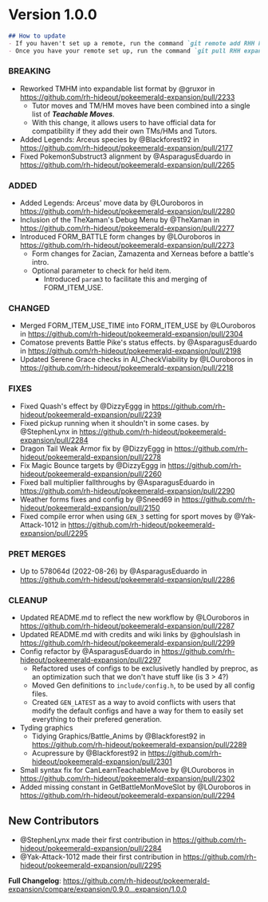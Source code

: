 # Version 1.0.0

```md
## How to update
- If you haven't set up a remote, run the command `git remote add RHH https://github.com/rh-hideout/pokeemerald-expansion`.
- Once you have your remote set up, run the command `git pull RHH expansion/1.0.0`.
```

### BREAKING
- Reworked TMHM into expandable list format by @gruxor in https://github.com/rh-hideout/pokeemerald-expansion/pull/2233
  - Tutor moves and TM/HM moves have been combined into a single list of ***Teachable Moves***.
  - With this change, it allows users to have official data for compatibility if they add their own TMs/HMs and Tutors.
- Added Legends: Arceus species by @Blackforest92 in https://github.com/rh-hideout/pokeemerald-expansion/pull/2177
- Fixed PokemonSubstruct3 alignment by @AsparagusEduardo in https://github.com/rh-hideout/pokeemerald-expansion/pull/2265

### ADDED
- Added Legends: Arceus' move data by @LOuroboros in https://github.com/rh-hideout/pokeemerald-expansion/pull/2280
- Inclusion of the TheXaman's Debug Menu by @TheXaman in https://github.com/rh-hideout/pokeemerald-expansion/pull/2277
- Introduced FORM_BATTLE form changes by @LOuroboros in https://github.com/rh-hideout/pokeemerald-expansion/pull/2273
  - Form changes for Zacian, Zamazenta and Xerneas before a battle's intro.
  - Optional parameter to check for held item.
    - Introduced `param3` to facilitate this and merging of FORM_ITEM_USE.

### CHANGED
- Merged FORM_ITEM_USE_TIME into FORM_ITEM_USE by @LOuroboros in https://github.com/rh-hideout/pokeemerald-expansion/pull/2304
- Comatose prevents Battle Pike's status effects. by @AsparagusEduardo in https://github.com/rh-hideout/pokeemerald-expansion/pull/2198
- Updated Serene Grace checks in AI_CheckViability by @LOuroboros in https://github.com/rh-hideout/pokeemerald-expansion/pull/2218

### FIXES
- Fixed Quash's effect by @DizzyEggg in https://github.com/rh-hideout/pokeemerald-expansion/pull/2239
- Fixed pickup running when it shouldn't in some cases. by @StephenLynx in https://github.com/rh-hideout/pokeemerald-expansion/pull/2284
- Dragon Tail Weak Armor fix by @DizzyEggg in https://github.com/rh-hideout/pokeemerald-expansion/pull/2278
- Fix Magic Bounce targets by @DizzyEggg in https://github.com/rh-hideout/pokeemerald-expansion/pull/2260
- Fixed ball multiplier fallthroughs by @AsparagusEduardo in https://github.com/rh-hideout/pokeemerald-expansion/pull/2290
- Weather forms fixes and config by @Sneed69 in https://github.com/rh-hideout/pokeemerald-expansion/pull/2150
- Fixed compile error when using `GEN_3` setting for sport moves by @Yak-Attack-1012 in https://github.com/rh-hideout/pokeemerald-expansion/pull/2295

### PRET MERGES
- Up to 578064d (2022-08-26) by @AsparagusEduardo in https://github.com/rh-hideout/pokeemerald-expansion/pull/2286

### CLEANUP
- Updated README.md to reflect the new workflow  by @LOuroboros in https://github.com/rh-hideout/pokeemerald-expansion/pull/2287
- Updated README.md with credits and wiki links by @ghoulslash in https://github.com/rh-hideout/pokeemerald-expansion/pull/2299
- Config refactor by @AsparagusEduardo in https://github.com/rh-hideout/pokeemerald-expansion/pull/2297
  - Refactored uses of configs to be exclusivetly handled by preproc, as an optimization such that we don't have stuff like (is 3 > 4?)
  - Moved Gen definitions to `include/config.h`, to be used by all config files.
  - Created `GEN_LATEST` as a way to avoid conflicts with users that modify the default configs and have a way for them to easily set everything to their prefered generation.
- Tyding graphics
  - Tidying Graphics/Battle_Anims by @Blackforest92 in https://github.com/rh-hideout/pokeemerald-expansion/pull/2289
  - Acupressure by @Blackforest92 in https://github.com/rh-hideout/pokeemerald-expansion/pull/2301
- Small syntax fix for CanLearnTeachableMove by @LOuroboros in https://github.com/rh-hideout/pokeemerald-expansion/pull/2302
- Added missing constant in GetBattleMonMoveSlot by @LOuroboros in https://github.com/rh-hideout/pokeemerald-expansion/pull/2294

## New Contributors
- @StephenLynx made their first contribution in https://github.com/rh-hideout/pokeemerald-expansion/pull/2284
- @Yak-Attack-1012 made their first contribution in https://github.com/rh-hideout/pokeemerald-expansion/pull/2295

**Full Changelog**: https://github.com/rh-hideout/pokeemerald-expansion/compare/expansion/0.9.0...expansion/1.0.0